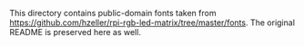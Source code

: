 This directory contains public-domain fonts taken from 
https://github.com/hzeller/rpi-rgb-led-matrix/tree/master/fonts.  The original
README is preserved here as well.
